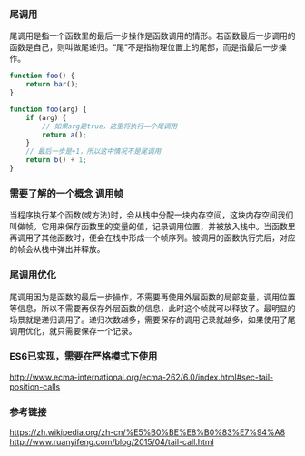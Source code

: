 ### 尾调用
尾调用是指一个函数里的最后一步操作是函数调用的情形。若函数最后一步调用的函数是自己，则叫做尾递归。“尾”不是指物理位置上的尾部，而是指最后一步操作。

```javascript
function foo() {
    return bar();
}

function foo(arg) {
    if (arg) {
        // 如果arg是true，这里将执行一个尾调用
        return a();
    }
    // 最后一步是+1，所以这中情况不是尾调用
    return b() + 1;
}
```
### 需要了解的一个概念 调用帧
当程序执行某个函数(或方法)时，会从栈中分配一块内存空间，这块内存空间我们叫做帧。它用来保存函数里的变量的值，记录调用位置，并被放入栈中。当函数里再调用了其他函数时，便会在栈中形成一个帧序列。被调用的函数执行完后，对应的帧会从栈中弹出并释放。

### 尾调用优化
尾调用因为是函数的最后一步操作，不需要再使用外层函数的局部变量，调用位置等信息，所以不需要再保存外层函数的信息，此时这个帧就可以释放了。最明显的场景就是递归调用了。递归次数越多，需要保存的调用记录就越多，如果使用了尾调用优化，就只需要保存一个记录。

### ES6已实现，需要在严格模式下使用
http://www.ecma-international.org/ecma-262/6.0/index.html#sec-tail-position-calls

### 参考链接
https://zh.wikipedia.org/zh-cn/%E5%B0%BE%E8%B0%83%E7%94%A8
http://www.ruanyifeng.com/blog/2015/04/tail-call.html